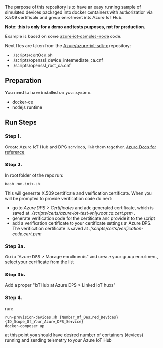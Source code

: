The purpose of this repository is to have an easy running sample of simulated devices packaged into docker containers with authorization via X.509 certificate and group enrollment into Azure IoT Hub.

**Note: this is only for a demo and tests purposes, not for production.**

Example is based on some [azure-iot-samples-node](https://github.com/Azure-Samples/azure-iot-samples-node) code.

Next files are taken from the [Azure/azure-iot-sdk-c](https://github.com/Azure/azure-iot-sdk-c/tree/master/tools/CACertificates) repository:

- ./scripts/certGen.sh
- ./scripts/openssl_device_intermediate_ca.cnf
- ./scripts/openssl_root_ca.cnf


## Preparation

You need to have installed on your system:
- docker-ce 
- nodejs runtime

## Run Steps 

### Step 1.

Create Azure IoT Hub and DPS services, link them together. [Azure Docs for reference](https://docs.microsoft.com/en-us/azure/iot-dps/quick-setup-auto-provision)

### Step 2.

In root folder of the repo run:
```
bash run-init.sh
```

This will generate X.509 certificate and verification certificate. 
When you will be prompted to provide verification code do next:
- go to *Azure DPS > Certificates* and add generated certificate, which is saved at *./scripts/certs/azure-iot-test-only.root.ca.cert.pem* .
- generate verification code for the certificate and provide it to the script
- add a verification certificate to your certificate settings at Azure DPS. The verification certificate is saved at *./scripts/certs/verification-code.cert.pem*


### Step 3a.

Go to "Azure DPS > Manage enrollments" and create your group enrollment, select your certificate from the list

### Step 3b.

Add a proper "IoTHub at Azure DPS > Linked IoT hubs"

### Step 4.

run:
```
run-provision-devices.sh {Number_Of_Desired_Devices} {ID_Scope_Of_Your_Azure_DPS_Service}
docker-composer up
```

at this point you should have desired number of containers (devices) running and sending telemetry to your Azure IoT Hub